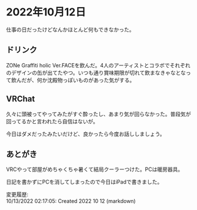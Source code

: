 # 2022年10月12日

仕事の日だったけどなんかほとんど何もできなかった。

## ドリンク

ZONe Graffiti holic Ver.FACEを飲んだ。4人のアーティストとコラボでそれぞれのデザインの缶が出てたやつ。いつも通り賞味期限が切れて飲まなきゃなとなって飲んだが、何か沈殿物っぽいものがあった気がする。

## VRChat

久々に頭被ってやってみたがすぐ酔ったし、あまり気が回らなかった。普段気が回ってるかと言われたら自信はないが。

今日はダメだったみたいだけど、良かったら今度お話ししましょう。

## あとがき

VRCやって部屋がめちゃくちゃ暑くて結局クーラーつけた。PCは暖房器具。

日記を書かずにPCを消してしまったので今日はiPadで書きました。

変更履歴:  
10/13/2022 02:17:05: Created 2022 10 12 (markdown)  

